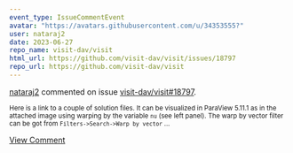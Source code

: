 ```yaml
---
event_type: IssueCommentEvent
avatar: "https://avatars.githubusercontent.com/u/34353555?"
user: nataraj2
date: 2023-06-27
repo_name: visit-dav/visit
html_url: https://github.com/visit-dav/visit/issues/18797
repo_url: https://github.com/visit-dav/visit
---
```


<a href='https://github.com/nataraj2' target='_blank'>nataraj2</a> commented on issue <a href='https://github.com/visit-dav/visit/issues/18797' target='_blank'>visit-dav/visit#18797</a>.

<small>Here is a link to a couple of solution files. It can be visualized in ParaView 5.11.1 as in the attached image using warping by the variable `nu` (see left panel).  The warp by vector filter can be got from `Filters->Search->Warp by vector`...</small>

<a href='https://github.com/visit-dav/visit/issues/18797' target='_blank'>View Comment</a>